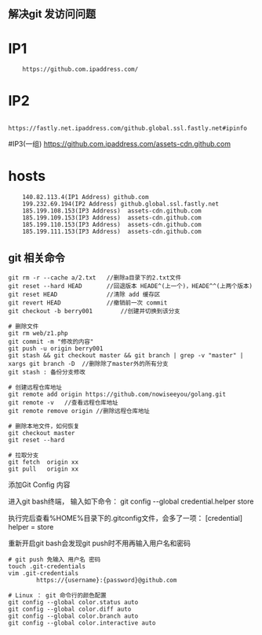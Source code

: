## 解决git 发访问问题 ##

# IP1
		https://github.com.ipaddress.com/	
# IP2
		https://fastly.net.ipaddress.com/github.global.ssl.fastly.net#ipinfo 
#IP3(一组)
		https://github.com.ipaddress.com/assets-cdn.github.com 

# hosts
		140.82.113.4(IP1 Address) github.com 
		199.232.69.194(IP2 Address) github.global.ssl.fastly.net
		185.199.108.153(IP3 Address)  assets-cdn.github.com
		185.199.109.153(IP3 Address)  assets-cdn.github.com
		185.199.110.153(IP3 Address)  assets-cdn.github.com
		185.199.111.153(IP3 Address)  assets-cdn.github.com
	

## git 相关命令 ##
	
    git rm -r --cache a/2.txt	//删除a目录下的2.txt文件
	git reset --hard HEAD		//回退版本 HEADE^(上一个)，HEADE^^(上两个版本)
	git reset HEAD				//清除 add 缓存区
	git revert HEAD				//撤销前一次 commit
	git checkout -b berry001		//创建并切换到该分支

	# 删除文件
	git rm web/z1.php 			
	git commit -m "修改的内容"
	git push -u origin berry001
	git stash && git checkout master && git branch | grep -v "master" | xargs git branch -D  //删除除了master外的所有分支
	git stash : 备份分支修改
	
	# 创建远程仓库地址
	git remote add origin https://github.com/nowiseeyou/golang.git	
	git remote -v	//查看远程仓库地址
	git remote remove origin //删除远程仓库地址

	# 删除本地文件，如何恢复
	git checkout master
	git reset --hard

	# 拉取分支
	git fetch  origin xx
	git pull   origin xx

添加Git Config 内容

进入git bash终端， 输入如下命令：
	git config --global credential.helper store

执行完后查看%HOME%目录下的.gitconfig文件，会多了一项：
	[credential] helper = store

重新开启git bash会发现git push时不用再输入用户名和密码


	
	# git push 免输入 用户名 密码
	touch .git-credentials
	vim .git-credentials
			https://{username}:{password}@github.com

	# Linux ： git 命令行的颜色配置
	git config --global color.status auto	
	git config --global color.diff auto
	git config --global color.branch auto
	git config --global color.interactive auto
